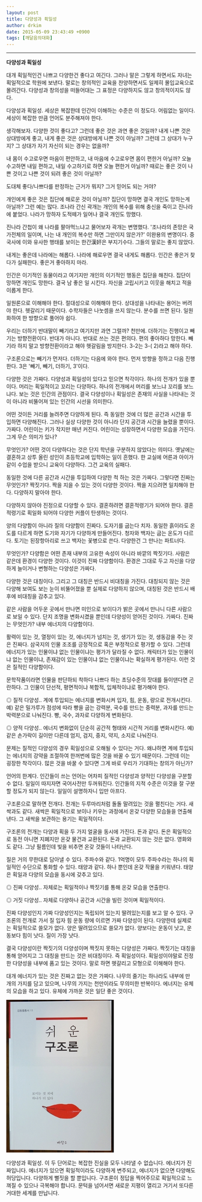```yaml
---
layout: post
title: 다양성과 획일성
author: drkim
date: 2015-05-09 23:43:49 +0900
tags: [깨달음의대화]
---
```

 ****

  


   **다양성과 획일성**

  


대개 획일적인건 나쁘고 다양한건 좋다고 여긴다. 그러나 말은 그렇게 하면서도 자녀는 획일적으로 학원에 보낸다. 말로는 창의적인 교육을 찬양하면서도 일제히 몰입교육으로 몰려간다. 다양성과 창의성을 떠들어대는 그 표정은 다양하지도 않고 창의적이지도 않다. 

  


다양성과 획일성. 세상은 복잡한데 인간이 이해하는 수준은 이 정도다. 어림없는 일이다. 세상이 복잡한 만큼 언어도 분주해져야 한다. 

  


생각해보자. 다양한 것이 좋다고? 그런데 좋은 것은 과연 좋은 것일까? 내게 나쁜 것은 상대방에게 좋고, 내게 좋은 것은 상대방에게 나쁜 것이 아닐까? 그런데 그 상대가 누구지? 그 상대가 자기 자신이 되는 경우는 없을까? 

  


내 몸이 수고로우면 마음이 편안하고, 내 마음에 수고로우면 몸이 편한거 아닐까? 오늘 수고하면 내일 편하고, 내일 수고하기로 하면 오늘 편한거 아닐까? 때로는 좋은 것이 나쁜 것이고 나쁜 것이 되려 좋은 것이 아닐까? 

  


도대체 좋다/나쁘다를 판정하는 근거가 뭐지? 그거 믿어도 되는 거야? 

  


개인에게 좋은 것은 집단에 해로운 것이 아닐까? 집단이 망하면 결국 개인도 망하는게 아닐까? 그런 예는 많다. 조나라 간신 곽개는 개인의 복수를 위해 충신을 죽이고 진나라에 붙었다. 나라가 망하자 도적떼가 일어나 결국 개인도 망했다. 

  


진나라 간첩이 왜 나라를 팔아먹느냐고 물어보자 곽개는 변명했다. '조나라의 존망은 국가전체의 일이며, 나는 내 개인의 복수만 하면 그만이지 않은가?' 이완용의 변명이다. 중국사에 이와 유사한 행태를 보이는 한간漢奸은 부지기수다. 그들의 말로는 좋지 않았다. 

  


내게는 좋은데 나라에는 해롭다. 나라에 해로우면 결국 내게도 해롭다. 인간은 좋은거 찾다가 실패한다. 좋은거 좋아하지 마라. 

  


인간은 이기적인 동물이라고 여기지만 개인의 이기적인 행동은 집단을 해친다. 집단이 망하면 개인도 망한다. 결국 남 좋은 일 시킨다. 자신을 고립시키고 이웃을 해치고 적을 이롭게 한다. 

  


일원론으로 이해해야 한다. 절대성으로 이해해야 한다. 상대성을 나타내는 용어는 버려야 한다. 헷갈리기 때문이다. 수학자들은 나눗셈을 쓰지 않는다. 분수를 쓰면 된다. 일원화하여 한 방향으로 풀어야 쉽다. 

  


우리는 더하기 반대말이 빼기라고 여기지만 과연 그럴까? 천만에. 더하기는 진행이고 빼기는 방향전환이다. 반대가 아니다. 반대로 쓰는 것은 편의다. 편의 좋아하다 망한다. 빼기라 하지 말고 방향전환이라고 해야 헷갈림을 방지한다. 3-2는 3-( 2)라고 해야 하다. 

  


구조론으로는 빼기가 먼저다. 더하기는 다음에 와야 한다. 먼저 방향을 정하고 다음 진행한다. 3은 '빼기, 빼기, 더하기, 3'이다. 

  


다양한 것은 가짜다. 다양성과 획일성이 있다고 믿으면 착각이다. 하나의 전개가 있을 뿐이다. 머리는 획일적이고 꼬리는 다양하다. 하나의 전개에서 머리를 보느냐 꼬리를 보느냐다. 보는 것은 인간의 관점이다. 결국 다양성이나 획일성은 존재의 사실을 나타내는 것이 아니라 비뚤어져 있는 인간의 시선을 의미한다. 

  


어떤 것이든 거리를 늘려주면 다양하게 된다. 즉 동일한 것에 더 많은 공간과 시간을 투입하면 다양해진다. 그러나 실상 다양한 것이 아니라 단지 공간과 시간을 늘렸을 뿐이다. 가짜다. 어린이는 키가 작지만 매년 커진다. 어린이는 성장하면서 다양한 모습을 가진다. 그게 무슨 의미가 있나? 

  


무엇인가? 어떤 것이 다양하다는 것은 단지 학년을 구분하지 않았다는 의미다. 옛날에는 결혼하고 상투 올린 성인이 초등학교에 입학하는 일이 흔했다. 한 교실에 어른과 아이가 같이 수업을 받으니 교육이 다양하다. 그건 교육의 실패다. 

  


동일한 것에 다른 공간과 시간을 투입하여 다양한 척 하는 것은 가짜다. 그렇다면 진짜는 무엇인가? 짝짓기다. 짝을 지을 수 있는 것이 다양한 것이다. 짝을 지으려면 일치해야 한다. 다양하지 말아야 한다. 

  


다양하지 않아야 진정으로 다양할 수 있다. 결혼하려면 결혼적령기가 되어야 한다. 결혼적령기로 획일화 되어야 다양한 커플이 탄생하는 것이다. 

  


양의 다양함이 아니라 질의 다양함이 진짜다. 도자기를 굽는다 치자. 동일한 흙이라도 온도를 다르게 하면 도기와 자기가 다양하게 만들어진다. 청자와 백자는 굽는 온도가 다르다. 토기는 된장항아리로 쓰고 백자는 꽃병으로 쓴다. 다양한건 그 만나는 파트너다. 

  


무엇인가? 다양함은 어떤 존재 내부의 고유한 속성이 아니라 바깥의 짝짓기다. 사람은 같은데 환경이 다양한 것이다. 이것이 진짜 다양함이다. 환경은 그대로 두고 자신을 다양하게 늘이거나 변형하는 다양성은 가짜다. 

  


다양한 것은 대칭이다. 그리고 그 대칭은 반드시 비대칭을 가진다. 대칭되지 않는 것은 다양해 보여도 보는 눈이 비뚤어졌을 뿐 실제로 다양하지 않으며, 대칭된 것은 반드시 배후에 비대칭을 감추고 있다. 

  


같은 사람을 어두운 곳에서 만나면 미인으로 보이다가 밝은 곳에서 만나니 다른 사람으로 보일 수 있다. 단지 조명을 변화시켰을 뿐인데 다양성이 얻어진 것이다. 가짜다. 진짜는 무엇인가? 내부 에너지의 다양함이다. 

  


활력이 있는 것, 열정이 있는 것, 에너지가 넘치는 것, 생기가 있는 것, 생동감을 주는 것은 진짜다. 삼국지의 인물 조조를 긍정적으로 혹은 부정적으로 평가할 수 있다. 그런데 에너지가 있는 인물이냐 없는 인물이냐는 평가가 달라질 수 없다. 캐릭터가 있는 인물이냐 없는 인물이냐, 존재감이 있는 인물이냐 없는 인물이냐는 확실하게 평가된다. 이런 것은 질적인 다양함이다. 

  


문학작품이라면 인물을 판단하되 착하다 나쁘다 하는 초딩수준의 잣대를 들이댄다면 곤란하다. 그 인물이 단선적, 평면적이냐 복합적, 입체적이냐로 평가해야 한다. 

  


◎ 질적 다양성.. 계에 투입되는 에너지를 변화시켜 입자, 힘, 운동, 량으로 전개시킨다. 예) 같은 밀가루가 점성에 따라 빵을 굽는 강력분, 국수를 만드는 중력분, 과자를 만드는 박력분으로 나눠진다. 빵, 국수, 과자로 다양하게 변화된다. 

  


◎ 양적 다양성.. 에너지 변화없이 단순히 공간적 형태와 시간적 거리를 변화시킨다. 예) 같은 손가락이 길이만 다른데 엄지, 검지, 중지, 약지, 소지로 나눠진다. 

  


문제는 질적인 다양성의 경우 획일성으로 오해될 수 있다는 거다. 왜냐하면 계에 투입되는 에너지의 강약을 조절하여 한꺼번에 많은 것을 바꿀 수 있기 때문이다. 그런데 이는 굉장한 착각이다. 많은 것을 바꿀 수 있다면 그게 바로 우리가 기대하는 창의가 아닌가? 

  


언어의 한계다. 인간들이 쓰는 언어는 어차피 질적인 다양성과 양적인 다양성을 구분할 수 없다. 일일이 따지자면 국어사전만 두꺼워진다. 인간들의 지적 수준은 이것을 잘 구분할 정도가 되지 않는다. 일일이 설명하자니 입만 아프다. 

  


구조론으로 말하면 전개다. 전개는 두루마리처럼 돌돌 말려있는 것을 펼친다는 거다. 새싹과도 같다. 새싹은 획일적으로 보이나 키우는 과정에서 온갖 다양한 모습들을 연출해낸다. 그 새싹을 보관하는 용기는 획일적이다. 

  


구조론의 전개는 다양과 획을 두 가지 얼굴을 동시에 가진다. 돈과 같다. 돈은 획일적으로 동전 아니면 지폐지만 온갖 물건과 교환된다. 돈과 교환되지 않는 것은 없다. 영화와도 같다. 그냥 필름인데 빛을 비추면 온갖 것들이 나타난다. 

  


질은 거의 무한대로 담아낼 수 있다. 주파수와 같다. 1억명이 모두 주파수라는 하나의 획일적인 수단으로 통화할 수 있다. 태양과 같다. 하나 뿐인데 온갖 작물을 키워낸다. 태양은 획일과 다양의 모습을 동시에 갖추고 있다. 

  


◎ 진짜 다양성.. 자체로는 획일적이나 짝짓기를 통해 온갖 모습을 연출한다.  
      
◎ 거짓 다양성.. 자체로 다양하나 공간과 시간을 빌린 것이며 획일적이다. 

  


진짜 다양성인지 가짜 다양성인지는 독립되어 있는지 딸려있는지를 보고 알 수 있다. 구조론의 전개로 가서 질 입자 힘 운동 량에 이르면 가짜 다양성이 된다. 다양한데 실제로는 획일적으로 쓸모가 없다. 양은 딸려있으므로 쓸모가 없다. 양보다는 운동이 낫고, 운동보다 힘이 낫다. 질이 가장 낫다. 

  


결국 다양성이란 짝짓기의 다양성이며 짝짓지 못하는 다양성은 가짜다. 짝짓기는 대칭을 통해 얻어지고 그 대칭을 만드는 것은 비대칭이다. 즉 획일성이다. 획일성이야말로 진정한 다양성을 내부에 품고 있는 것이다. 말로 하면 헷갈리고 모형으로 이해해야 한다. 

  


대개 에너지가 있는 것은 진짜고 없는 것은 가짜다. 나무의 줄기는 하나라도 내부에 만 개의 가지를 담고 있으며, 나무의 가지는 천만이라도 무의미한 반복이다. 에너지는 유체의 모습을 하고 있다. 유체에 가까운 것은 일단 좋은 것이다.

  


  



![](/files/attach/images/198/552/589/DSC01491.JPG)   


  


다양성과 획일성. 이 두 단어로는 복잡한 진실을 모두 나타낼 수 없습니다. 에너지가 진짜입니다. 에너지가 있으면 획일적이라도 다양하게 변주되고, 에너지가 없으면 다양해도 허당입니다. 다양하게 뻘짓을 할 뿐입니다. 구조론이 정답을 찍어주므로 획일적으로 느껴질 수 있으나 극복해야 합니다. 문턱을 넘어서면 새로운 지평이 열리고 거기서 또다른 거대한 세계를 만납니다.
